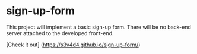 # sign-up-form
This project will implement a basic sign-up form. There will be no back-end server attached to the developed front-end.

[Check it out] (https://s3v4d4.github.io/sign-up-form/)
